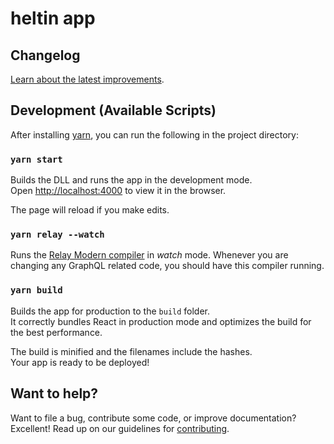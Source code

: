 # heltin app

## Changelog

[Learn about the latest improvements](CHANGELOG.md).

## Development (Available Scripts)

After installing [yarn](https://yarnpkg.com/), you can run the following in the project directory:

### `yarn start`

Builds the DLL and runs the app in the development mode.<br>
Open [http://localhost:4000](http://localhost:4000) to view it in the browser.

The page will reload if you make edits.

### `yarn relay --watch`

Runs the [Relay Modern compiler](https://relay.dev/docs/en/compiler-architecture) in _watch_ mode. Whenever you are changing any GraphQL related code, you should have this compiler running.

### `yarn build`

Builds the app for production to the `build` folder.<br>
It correctly bundles React in production mode and optimizes the build for the best performance.

The build is minified and the filenames include the hashes.<br>
Your app is ready to be deployed!

## Want to help?

Want to file a bug, contribute some code, or improve documentation? Excellent! Read up on our
guidelines for [contributing](CONTRIBUTING.md).
